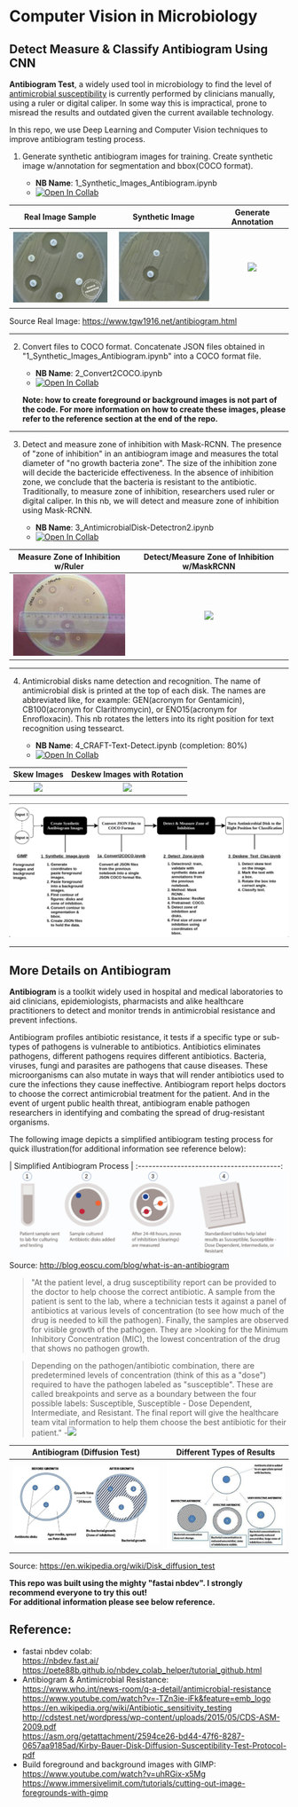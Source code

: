 # Computer Vision in Microbiology

## Detect Measure & Classify Antibiogram Using CNN

**Antibiogram Test**, a widely used tool in microbiology to find the level of [antimicrobial susceptibility](https://en.wikipedia.org/wiki/Disk_diffusion_test) is currently performed by clinicians manually, using a ruler or digital caliper.  In some way this is impractical, prone to misread the results and outdated given the current available technology.

In this repo, we use Deep Learning and Computer Vision techniques to improve antibiogram testing process.

1. Generate synthetic antibiogram images for training.  Create synthetic image w/annotation for segmentation and bbox(COCO format). 
    
    - **NB Name**: 1_Synthetic_Images_Antibiogram.ipynb 
    - [![Open In Collab](https://colab.research.google.com/assets/colab-badge.svg)]()

Real Image Sample                                  | Synthetic Image                               | Generate Annotation 
:-------------------------------------------------:|:---------------------------------------------:|:----------------------------------------------------:
![](/data/images/readme/9_antibiogram_raw.jpg)     | ![](/data/images/readme/synthetic_image.jpg) | ![](/data/images/readme/synthetic_annotated.jpg) 
 
Source Real Image: https://www.tgw1916.net/antibiogram.html

---------------------------------------------------------------------------------------------------------------------------------------------- 
2. Convert files to COCO format.  Concatenate JSON files obtained in "1_Synthetic_Images_Antibiogram.ipynb" into a COCO format file.
    
    - **NB Name**: 2_Convert2COCO.ipynb
    - [![Open In Collab](https://colab.research.google.com/assets/colab-badge.svg)]()

    **Note: how to create foreground or background images is not part of the code.  For more information on how to create these images, please refer to the reference section at the end of the repo.**
    
---------------------------------------------------------------------------------------------------------------------------------------------    
3. Detect and measure zone of inhibition with Mask-RCNN. The presence of "zone of inhibition" in an antibiogram image and measures the total diameter of "no growth bacteria zone".  The size of the inhibition zone will decide the bactericide effectiveness. In the absence of inhibition zone, we conclude that the bacteria is resistant to the antibiotic.  Traditionally, to measure zone of inhibition, researchers used ruler or digital caliper.  In this nb, we will detect and measure zone of inhibition using Mask-RCNN.

    - **NB Name**: 3_AntimicrobialDisk-Detectron2.ipynb 
    - [![Open In Collab](https://colab.research.google.com/assets/colab-badge.svg)]()

| Measure Zone of Inhibition w/Ruler        |  Detect/Measure Zone of Inhibition w/MaskRCNN    |
| :----------------------------------------:|:----------------------------------------:  |
![](/data/images/readme/measure-ruler.jpg)  | ![](/data/images/readme/.jpg)

---------------------------------------------------------------------------------------------------------------------------------------------

4. Antimicrobial disks name detection and recognition.  The name of antimicrobial disk is printed at the top of each disk.  The names are abbreviated like, for example: GEN(acronym for Gentamicin), CB100(acronym for Clarithromycin), or ENO15(acronym for Enrofloxacin).  This nb rotates the letters into its right position for text recognition using tessearct.
    
    - **NB Name**: 4_CRAFT-Text-Detect.ipynb (completion: 80%)
    - [![Open In Collab](https://colab.research.google.com/assets/colab-badge.svg)]()

Skew Images                               |  Deskew Images with Rotation
:----------------------------------------:|:----------------------------------------:
![](/data/images/readme/.png)      | ![](/data/images/readme/.jpg) 



![](/data/images/readme/process_flow.png)

---------------------------------------------------------------------------------------------------------------------------------------------

## More Details on Antibiogram

**Antibiogram** is a toolkit widely used in hospital and medical laboratories to aid clinicians, epidemiologists, pharmacists and alike healthcare practitioners to detect and monitor trends in antimicrobial resistance and prevent infections.

Antibiogram profiles antibiotic resistance, it tests if a specific type or sub-types of pathogens is vulnerable to antibiotics. Antibiotics eliminates pathogens, different pathogens requires different antibiotics. Bacteria, viruses, fungi and parasites are pathogens that cause diseases.  These microorganisms can also mutate in ways that will render antibiotics used to cure the infections they cause ineffective.   Antibiogram report helps doctors to choose the correct antimicrobial treatment for the patient.  And in the event of urgent public health threat, antibiogram enable pathogen researchers in identifying and combating the spread of drug-resistant organisms. 
  

The following image depicts a simplified antibiogram testing process for quick illustration(for additional information see reference below):

| Simplified Antibiogram Process         |
:----------------------------------------:
![](/data/images/readme/antibiogram-process.jpg)
Source: http://blog.eoscu.com/blog/what-is-an-antibiogram


>"At the patient level, a drug susceptibility report can be provided to the doctor to help choose the correct antibiotic. A sample from the patient is sent to the lab, where a technician tests it against a panel of antibiotics at various levels of concentration (to see how much of the drug is needed to kill the pathogen). Finally, the samples are observed for visible growth of the pathogen. They are >looking for the Minimum Inhibitory Concentration (MIC), the lowest concentration of the drug that shows no pathogen growth.

>Depending on the pathogen/antibiotic combination, there are predetermined levels of concentration (think of this as a "dose") required to have the pathogen labeled as "susceptible". These are called breakpoints and serve as a boundary between the four possible labels: Susceptible, Susceptible - Dose Dependent, Intermediate, and Resistant. The final report will give the healthcare team vital information to help them choose the best antibiotic for their patient."                              -[<img src="https://render.githubusercontent.com/render/math?math=EOS^{cu}">](http://blog.eoscu.com/blog/what-is-an-antibiogram)


| Antibiogram (Diffusion Test)               |  Different Types of Results                                   |
| :----------------------------------------: | :----------------------------------------: |
![](/data/images/readme/Agar_Diffusion_Method_1.jpg)     | ![](/data/images/readme/Agar_Diffusion_Method_2.jpg)
Source: https://en.wikipedia.org/wiki/Disk_diffusion_test


**This repo was built using the mighty "fastai nbdev".  I strongly recommend everyone to try this out!**  
**For additional information please see below reference.**

## Reference:
- fastai nbdev colab:<br>
    https://nbdev.fast.ai/<br>
    https://pete88b.github.io/nbdev_colab_helper/tutorial_github.html<br>
- Antibiogram & Antimicrobial Resistance:<br>
    https://www.who.int/news-room/q-a-detail/antimicrobial-resistance<br>
    https://www.youtube.com/watch?v=-TZn3ie-iFk&feature=emb_logo<br>
    https://en.wikipedia.org/wiki/Antibiotic_sensitivity_testing<br>
    http://cdstest.net/wordpress/wp-content/uploads/2015/05/CDS-ASM-2009.pdf<br>
    https://asm.org/getattachment/2594ce26-bd44-47f6-8287-0657aa9185ad/Kirby-Bauer-Disk-Diffusion-Susceptibility-Test-Protocol-pdf<br>
- Build foreground and background images with GIMP:<br>
    https://www.youtube.com/watch?v=uhRGix-x5Mg<br>
    https://www.immersivelimit.com/tutorials/cutting-out-image-foregrounds-with-gimp<br>



